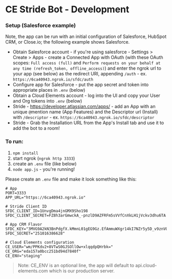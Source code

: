 # CE Stride Bot - Development



### Setup (Salesforce example)

Note, the app can be run with an initial configuration of Salesforce, HubSpot CRM, or Close.io; the following example shows Salesforce.

* Obtain Salesforce account - if you're using salesforce - Settings > Create > Apps - create a Connected App with OAuth (with these OAuth scopes: `Full access (full)` and `Perform requests on your behalf at any time (refresh_token, offline_access)`) and enter the ngrok url to your app (see below) as the redirect URI, appending `/auth` - ex. `https://6ca40943.ngrok.io/sfdc/auth`
* Configure app for Salesforce - put the app secret and token into appropriate places in `.env` (below)
* Obtain a Cloud Elements account - log into the UI and copy your User and Org tokens into `.env` (below)
* Stride - https://developer.atlassian.com/apps/ - add an App with an unique `@`mention name (App Features) and the Descriptor url (Install) with `/descriptor` - ex. `https://6ca40943.ngrok.io/sfdc/descriptor`
* Stride - Grab the Installation URL from the App's Install tab and use it to add the bot to a room!



### To run:

1. `npm install`
2. start ngrok (`ngrok http 3333`)
3. create an `.env` file (like below)
4. `node app.js` - you're running!

Please create an `.env` file and make it look something like this:

```
# App
PORT=3333
APP_URL="https://6ca40943.ngrok.io"

# Stride Client ID
SFDC_CLIENT_ID=1UnvgDma4jnGMX9Sho198
SFDC_CLIENT_SECRET=FZ8h3arGmwckA_-pnzlD9AZFRFm5sVVfCnXkLH1jVckv3dhu6TA

# App CRM Flavor
SFDC_KEY="3MVG9A2kN3BnPdgfX.kMmnL01gEG9Gz.EfAmmuWXgr14kI7NZr5y5D_v9znVOfnp.ghKN9Iz9"
SFDC_SECRET="251016386628"

# Cloud Elements configuration
CE_USER="wm/PPKdv2+8VTwS0GJSOllOw+xlqqdpQHrbk="
CE_ORG="eda157a0bcc251bd94d7840f"
CE_ENV="staging"
```
> Note: CE_ENV is an optional line, the app will default to api.cloud-elements.com which is our production server.
